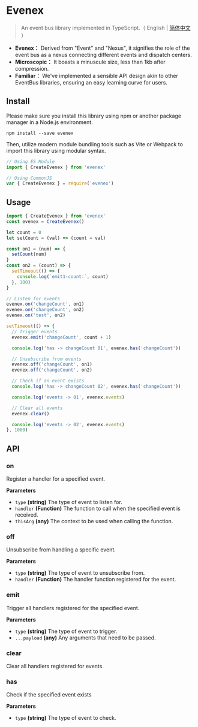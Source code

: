 # Evenex

> An event bus library implemented in TypeScript.（ English | [简体中文](README_zh.md) ）

- **Evenex：** Derived from "Event" and "Nexus", it signifies the role of the event bus as a nexus connecting different events and dispatch centers.
- **Microscopic：** It boasts a minuscule size, less than 1kb after compression.
- **Familiar：** We've implemented a sensible API design akin to other EventBus libraries, ensuring an easy learning curve for users.

## Install

Please make sure you install this library using npm or another package manager in a Node.js environment.

```shell
npm install --save evenex
```

Then, utilize modern module bundling tools such as Vite or Webpack to import this library using modular syntax.

```javascript
// Using ES Module
import { CreateEvenex } from 'evenex'

// Using CommonJS
var { CreateEvenex } = require('evenex')
```

## Usage

```javascript
import { CreateEvenex } from 'evenex'
const evenex = CreateEvenex()

let count = 0
let setCount = (val) => (count = val)

const on1 = (num) => {
  setCount(num)
}
const on2 = (count) => {
  setTimeout(() => {
    console.log(`emit1-count:`, count)
  }, 100)
}

// Listen for events
evenex.on('changeCount', on1)
evenex.on('changeCount', on2)
evenex.on('test', on2)

setTimeout(() => {
  // Trigger events
  evenex.emit('changeCount', count + 1)

  console.log('has -> changeCount 01', evenex.has('changeCount'))

  // Unsubscribe from events
  evenex.off('changeCount', on1)
  evenex.off('changeCount', on2)

  // Check if an event exists
  console.log('has -> changeCount 02', evenex.has('changeCount'))

  console.log('events -> 01', evenex.events)

  // Clear all events
  evenex.clear()

  console.log('events -> 02', evenex.events)
}, 1000)
```

## API

### on

Register a handler for a specified event.

**Parameters**

- `type` **(string)** The type of event to listen for.
- `handler` **(Function)** The function to call when the specified event is received.
- `thisArg` **(any)** The context to be used when calling the function.

### off

Unsubscribe from handling a specific event.

**Parameters**

- `type` **(string)** The type of event to unsubscribe from.
- `handler` **(Function)** The handler function registered for the event.

### emit

Trigger all handlers registered for the specified event.

**Parameters**

- `type` **(string)** The type of event to trigger.
- `...payload` **(any)** Any arguments that need to be passed.

### clear

Clear all handlers registered for events.

### has

Check if the specified event exists

**Parameters**

- `type` **(string)** The type of event to check.
